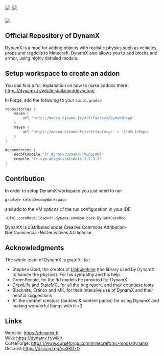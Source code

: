 # [![](http://cf.way2muchnoise.eu/full_dynamx_downloads.svg)](https://www.curseforge.com/minecraft/mc-mods/dynamx) [![](https://cf.way2muchnoise.eu/versions/dynamx.svg)](https://www.curseforge.com/minecraft/mc-mods/dynamx)
![](https://dynamx.fr/banner_dynamx_2.png)

## Official Repository of DynamX

DynamX is a mod for adding objects with realistic physics such as vehicles, props and ragdolls to Minecraft. DynamX also allows you to add blocks and armor, using highly detailed models.

## Setup workspace to create an addon

You can find a full explanation on how to make addons there : https://dynamx.fr/wiki/installation/devsetup/

In Forge, add the following to your `build.gradle`

```gradle
repositories {
    maven {
        url 'http://maven.dynamx.fr/artifactory/DynamXRepo'
    }
    maven {
        url 'https://maven.dynamx.fr/artifactory/' + 'ACsGuisRepo'
    }
}

dependencies {
    deobfCompile "fr.dynamx:DynamX:[VERSION]"
    compile "fr.aym.acsguis:ACsGuis:1.2.3-2"
}
```

## Contribution

In order to setup DynamX workspace you just need to run
```gradle
gradlew setupDecompWorkspace
```
and add to the VM options of the run configuration in your IDE
```
-Dfml.coreMods.load=fr.dynamx.common.core.DynamXCoreMod
```

DynamX is distributed under Creative Commons Attribution-NonCommercial-NoDerivatives 4.0 license.

## Acknowledgments

The whole team of DynamX is grateful to :

+ Stephen Gold, the creator of [Libbulletjme](https://github.com/stephengold/Libbulletjme) (the library used by DynamX to handle the physics). For his sympathy and his help
+ GreenPeople, for the 3d models he provided for DynamX
+ [DrawLife](https://discord.gg/tEWfWmASn6) and [StateMC](https://www.statemc.de/), for all the bug report, and their countless tests
+ Blacknite, Ertinox and MK, for their intensive use of DynamX and their helpful suggestions
+ All the content creators (addons & content packs) for using DynamX and making wonderful things with it <3


## Links
Website: https://dynamx.fr  
Wiki: https://dynamx.fr/wiki/   
CurseForge: https://www.curseforge.com/minecraft/mc-mods/dynamx     
Discord: https://discord.gg/y53KGzD 
